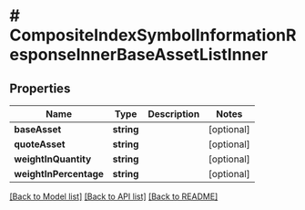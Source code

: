 # # CompositeIndexSymbolInformationResponseInnerBaseAssetListInner

## Properties

Name | Type | Description | Notes
------------ | ------------- | ------------- | -------------
**baseAsset** | **string** |  | [optional]
**quoteAsset** | **string** |  | [optional]
**weightInQuantity** | **string** |  | [optional]
**weightInPercentage** | **string** |  | [optional]

[[Back to Model list]](../../README.md#models) [[Back to API list]](../../README.md#endpoints) [[Back to README]](../../README.md)
